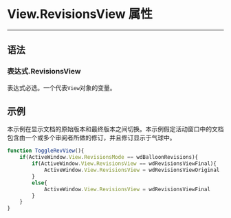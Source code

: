 # View.RevisionsView 属性
            
---

## 语法

### 表达式.RevisionsView

表达式必选。一个代表`View`对象的变量。

## 示例

本示例在显示文档的原始版本和最终版本之间切换。本示例假定活动窗口中的文档包含由一个或多个审阅者所做的修订，并且修订显示于气球中。

```javascript
function ToggleRevView(){
    if(ActiveWindow.View.RevisionsMode == wdBalloonRevisions){
        if(ActiveWindow.View.RevisionsView == wdRevisionsViewFinal){
            ActiveWindow.View.RevisionsView = wdRevisionsViewOriginal
        }
        else{
            ActiveWindow.View.RevisionsView = wdRevisionsViewFinal
        }
    }
}
```

